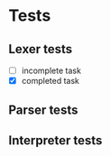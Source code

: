 # Tests
## Lexer tests
- [ ] incomplete task
- [x] completed task

## Parser tests

## Interpreter tests